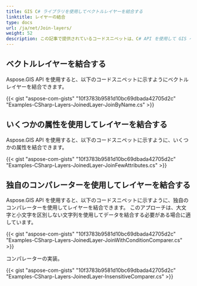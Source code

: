 ```yaml
---
title: GIS C# ライブラリを使用してベクトルレイヤーを結合する
linktitle: レイヤーの結合
type: docs
url: /ja/net/Join-layers/
weight: 52
description: この記事で提供されているコードスニペットは、C# API を使用して GIS ベクトルレイヤーを結合するために使用できます。
---
```


## **ベクトルレイヤーを結合する**
Aspose.GIS API を使用すると、以下のコードスニペットに示すようにベクトルレイヤーを結合できます。

{{< gist "aspose-com-gists" "10f3783b9581d10bc69dbada42705d2c" "Examples-CSharp-Layers-JoinedLayer-JoinByName.cs" >}}


## **いくつかの属性を使用してレイヤーを結合する**
Aspose.GIS API を使用すると、以下のコードスニペットに示すように、いくつかの属性を結合できます。

{{< gist "aspose-com-gists" "10f3783b9581d10bc69dbada42705d2c" "Examples-CSharp-Layers-JoinedLayer-JoinFewAttributes.cs" >}}

## **独自のコンパレーターを使用してレイヤーを結合する**
Aspose.GIS API を使用すると、以下のコードスニペットに示すように、独自のコンパレーターを使用してレイヤーを結合できます。 このアプローチは、大文字と小文字を区別しない文字列を使用してデータを結合する必要がある場合に適しています。

{{< gist "aspose-com-gists" "10f3783b9581d10bc69dbada42705d2c" "Examples-CSharp-Layers-JoinedLayer-JoinWithConditionComparer.cs" >}}

コンパレーターの実装。

{{< gist "aspose-com-gists" "10f3783b9581d10bc69dbada42705d2c" "Examples-CSharp-Layers-JoinedLayer-InsensitiveComparer.cs" >}}
